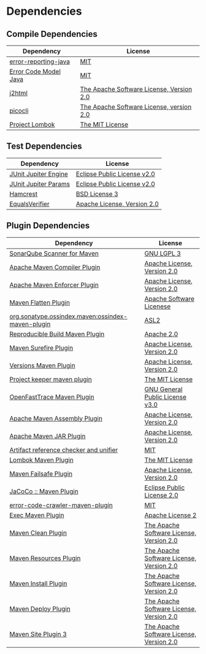 <!-- @formatter:off -->
# Dependencies

## Compile Dependencies

| Dependency                 | License                                       |
| -------------------------- | --------------------------------------------- |
| [error-reporting-java][0]  | [MIT][1]                                      |
| [Error Code Model Java][2] | [MIT][1]                                      |
| [j2html][4]                | [The Apache Software License, Version 2.0][5] |
| [picocli][6]               | [The Apache Software License, version 2.0][5] |
| [Project Lombok][8]        | [The MIT License][9]                          |

## Test Dependencies

| Dependency                 | License                           |
| -------------------------- | --------------------------------- |
| [JUnit Jupiter Engine][10] | [Eclipse Public License v2.0][11] |
| [JUnit Jupiter Params][10] | [Eclipse Public License v2.0][11] |
| [Hamcrest][14]             | [BSD License 3][15]               |
| [EqualsVerifier][16]       | [Apache License, Version 2.0][5]  |

## Plugin Dependencies

| Dependency                                              | License                                       |
| ------------------------------------------------------- | --------------------------------------------- |
| [SonarQube Scanner for Maven][18]                       | [GNU LGPL 3][19]                              |
| [Apache Maven Compiler Plugin][20]                      | [Apache License, Version 2.0][21]             |
| [Apache Maven Enforcer Plugin][22]                      | [Apache License, Version 2.0][21]             |
| [Maven Flatten Plugin][24]                              | [Apache Software Licenese][5]                 |
| [org.sonatype.ossindex.maven:ossindex-maven-plugin][26] | [ASL2][5]                                     |
| [Reproducible Build Maven Plugin][28]                   | [Apache 2.0][5]                               |
| [Maven Surefire Plugin][30]                             | [Apache License, Version 2.0][21]             |
| [Versions Maven Plugin][32]                             | [Apache License, Version 2.0][21]             |
| [Project keeper maven plugin][34]                       | [The MIT License][35]                         |
| [OpenFastTrace Maven Plugin][36]                        | [GNU General Public License v3.0][37]         |
| [Apache Maven Assembly Plugin][38]                      | [Apache License, Version 2.0][21]             |
| [Apache Maven JAR Plugin][40]                           | [Apache License, Version 2.0][21]             |
| [Artifact reference checker and unifier][42]            | [MIT][1]                                      |
| [Lombok Maven Plugin][44]                               | [The MIT License][1]                          |
| [Maven Failsafe Plugin][46]                             | [Apache License, Version 2.0][21]             |
| [JaCoCo :: Maven Plugin][48]                            | [Eclipse Public License 2.0][49]              |
| [error-code-crawler-maven-plugin][50]                   | [MIT][1]                                      |
| [Exec Maven Plugin][52]                                 | [Apache License 2][5]                         |
| [Maven Clean Plugin][54]                                | [The Apache Software License, Version 2.0][5] |
| [Maven Resources Plugin][56]                            | [The Apache Software License, Version 2.0][5] |
| [Maven Install Plugin][58]                              | [The Apache Software License, Version 2.0][5] |
| [Maven Deploy Plugin][60]                               | [The Apache Software License, Version 2.0][5] |
| [Maven Site Plugin 3][62]                               | [The Apache Software License, Version 2.0][5] |

[0]: https://github.com/exasol/error-reporting-java
[5]: http://www.apache.org/licenses/LICENSE-2.0.txt
[8]: https://projectlombok.org
[30]: https://maven.apache.org/surefire/maven-surefire-plugin/
[54]: http://maven.apache.org/plugins/maven-clean-plugin/
[1]: https://opensource.org/licenses/MIT
[46]: https://maven.apache.org/surefire/maven-failsafe-plugin/
[24]: https://www.mojohaus.org/flatten-maven-plugin/
[52]: http://www.mojohaus.org/exec-maven-plugin
[32]: http://www.mojohaus.org/versions-maven-plugin/
[34]: https://github.com/exasol/project-keeper/
[44]: http://anthonywhitford.com/lombok.maven/lombok-maven-plugin/
[15]: http://opensource.org/licenses/BSD-3-Clause
[20]: https://maven.apache.org/plugins/maven-compiler-plugin/
[36]: https://github.com/itsallcode/openfasttrace-maven-plugin
[49]: https://www.eclipse.org/legal/epl-2.0/
[19]: http://www.gnu.org/licenses/lgpl.txt
[48]: https://www.jacoco.org/jacoco/trunk/doc/maven.html
[9]: https://projectlombok.org/LICENSE
[28]: http://zlika.github.io/reproducible-build-maven-plugin
[35]: https://github.com/exasol/project-keeper/blob/main/LICENSE
[37]: https://www.gnu.org/licenses/gpl-3.0.html
[2]: https://github.com/exasol/error-code-model-java
[18]: http://sonarsource.github.io/sonar-scanner-maven/
[21]: https://www.apache.org/licenses/LICENSE-2.0.txt
[22]: https://maven.apache.org/enforcer/maven-enforcer-plugin/
[11]: https://www.eclipse.org/legal/epl-v20.html
[4]: http://j2html.com
[58]: http://maven.apache.org/plugins/maven-install-plugin/
[10]: https://junit.org/junit5/
[26]: https://sonatype.github.io/ossindex-maven/maven-plugin/
[16]: http://www.jqno.nl/equalsverifier
[14]: http://hamcrest.org/JavaHamcrest/
[60]: http://maven.apache.org/plugins/maven-deploy-plugin/
[62]: http://maven.apache.org/plugins/maven-site-plugin/
[56]: http://maven.apache.org/plugins/maven-resources-plugin/
[42]: https://github.com/exasol/artifact-reference-checker-maven-plugin
[50]: https://github.com/exasol/error-code-crawler-maven-plugin
[40]: https://maven.apache.org/plugins/maven-jar-plugin/
[6]: http://picocli.info
[38]: https://maven.apache.org/plugins/maven-assembly-plugin/
